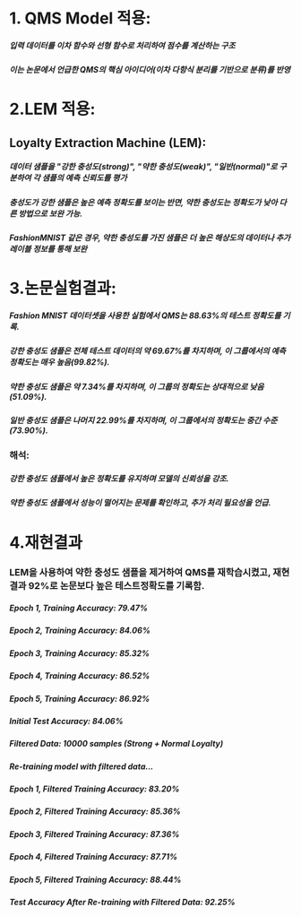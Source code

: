   
# 1. QMS Model 적용:
##### 입력 데이터를 이차 함수와 선형 함수로 처리하여 점수를 계산하는 구조 
##### 이는 논문에서 언급한 QMS의 핵심 아이디어(이차 다항식 분리를 기반으로 분류)를 반영 
 
# 2.LEM 적용:
## Loyalty Extraction Machine (LEM):  
##### 데이터 샘플을 "강한 충성도(strong)", "약한 충성도(weak)", "일반(normal)"로 구분하여 각 샘플의 예측 신뢰도를 평가
##### 충성도가 강한 샘플은 높은 예측 정확도를 보이는 반면, 약한 충성도는 정확도가 낮아 다른 방법으로 보완 가능.
##### FashionMNIST 같은 경우, 약한 충성도를 가진 샘플은 더 높은 해상도의 데이터나 추가 레이블 정보를 통해 보완 

# 3.논문실험결과:
##### Fashion MNIST 데이터셋을 사용한 실험에서 QMS는 88.63%의 테스트 정확도를 기록. 
##### 강한 충성도 샘플은 전체 테스트 데이터의 약 69.67%를 차지하며, 이 그룹에서의 예측 정확도는 매우 높음(99.82%).
##### 약한 충성도 샘플은 약 7.34%를 차지하며, 이 그룹의 정확도는 상대적으로 낮음(51.09%).
##### 일반 충성도 샘플은 나머지 22.99%를 차지하며, 이 그룹에서의 정확도는 중간 수준(73.90%).
### 해석:
##### 강한 충성도 샘플에서 높은 정확도를 유지하며 모델의 신뢰성을 강조.
##### 약한 충성도 샘플에서 성능이 떨어지는 문제를 확인하고, 추가 처리 필요성을 언급.

# 4.재현결과
### LEM을 사용하여 약한 충성도 샘플을 제거하여 QMS를 재학습시켰고, 재현결과 92%로 논문보다 높은 테스트정확도를 기록함.

##### Epoch 1, Training Accuracy: 79.47%
##### Epoch 2, Training Accuracy: 84.06%
##### Epoch 3, Training Accuracy: 85.32%
##### Epoch 4, Training Accuracy: 86.52%
##### Epoch 5, Training Accuracy: 86.92%
##### Initial Test Accuracy: 84.06%
##### Filtered Data: 10000 samples (Strong + Normal Loyalty)
##### Re-training model with filtered data...
##### Epoch 1, Filtered Training Accuracy: 83.20%
##### Epoch 2, Filtered Training Accuracy: 85.36%
##### Epoch 3, Filtered Training Accuracy: 87.36%
##### Epoch 4, Filtered Training Accuracy: 87.71%
##### Epoch 5, Filtered Training Accuracy: 88.44%
##### Test Accuracy After Re-training with Filtered Data: 92.25%

